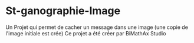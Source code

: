 # St-ganographie-Image
Un Projet qui permet de cacher un message dans une image (une copie de l'image initiale est crée)
Ce projet a été créer par BiMathAx Studio
